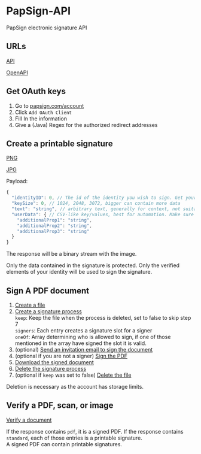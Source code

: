 # PapSign-API
PapSign electronic signature API

## URLs

[API](https://api.papsign.com)

[OpenAPI](https://api.papsign.com/openapi.json)

## Get OAuth keys

1. Go to [papsign.com/account](https://papsign.com/account)
2. Click `Add OAuth Client`
3. Fill In the information
4. Give a (Java) Regex for the authorized redirect addresses

## Create a printable signature

[PNG](https://api.papsign.com/swagger-ui/index.html?url=/openapi.json#/Signature/post_v1_signature_sign_datamatrix_png)

[JPG](https://api.papsign.com/swagger-ui/index.html?url=/openapi.json#/Signature/post_v1_signature_sign_datamatrix_jpg)

Payload:
```javascript
{
  "identityID": 0, // The id of the identity you wish to sign. Get yours from /v1/identities/me/{permission}
  "keySize": 0, // 1024, 2048, 3072, bigger can contain more data
  "text": "string", // arbitrary text, generally for context, not suitable for automation
  "userData": { // CSV-like key/values, best for automation. Make sure you agree on a standard if you are going to interoperate on different systems
    "additionalProp1": "string",
    "additionalProp2": "string",
    "additionalProp3": "string"
  }
}
```

The response will be a binary stream with the image.

Only the data contained in the signature is protected. Only the verified elements of your identity will be used to sign the signature.

## Sign A PDF document

1. [Create a file](https://api.papsign.com/swagger-ui/index.html?url=/openapi.json#/File/post_v1_files_pdf)
2. [Create a signature process](https://api.papsign.com/swagger-ui/index.html?url=/openapi.json#/SignatureProcess/post_v1_signature_process_pdf)  
`keep`: Keep the file when the process is deleted, set to false to skip step 7  
`signers`: Each entry creates a signature slot for a signer  
`oneOf`: Array determining who is allowed to sign, if one of those mentioned in the array have signed the slot it is valid.
3. (optional) [Send an invitation email to sign the document](https://api.papsign.com/swagger-ui/index.html?url=/openapi.json#/SignatureProcess/post_v1_signature_process_pdf__processID__invite)
4. (optional if you are not a signer) [Sign the PDF](https://api.papsign.com/swagger-ui/index.html?url=/openapi.json#/SignatureProcess/put_v1_signature_sign_pdf)
5. [Download the signed document](https://api.papsign.com/swagger-ui/index.html?url=/openapi.json#/File/get_v1_files_pdf__fileID__file)
6. [Delete the signature process](https://api.papsign.com/swagger-ui/index.html?url=/openapi.json#/SignatureProcess/delete_v1_signature_process_pdf__processID_)
7. (optional if `keep` was set to false) [Delete the file](https://api.papsign.com/swagger-ui/index.html?url=/openapi.json#/File/delete_v1_files_pdf__fileID_)

Deletion is necessary as the account has storage limits.

## Verify a PDF, scan, or image

[Verify a document](https://api.papsign.com/swagger-ui/index.html?url=/openapi.json#/Verify/post_v1_verification_verify_document)

If the response contains `pdf`, it is a signed PDF.
If the response contains `standard`, each of those entries is a printable signature.  
A signed PDF can contain printable signatures.
